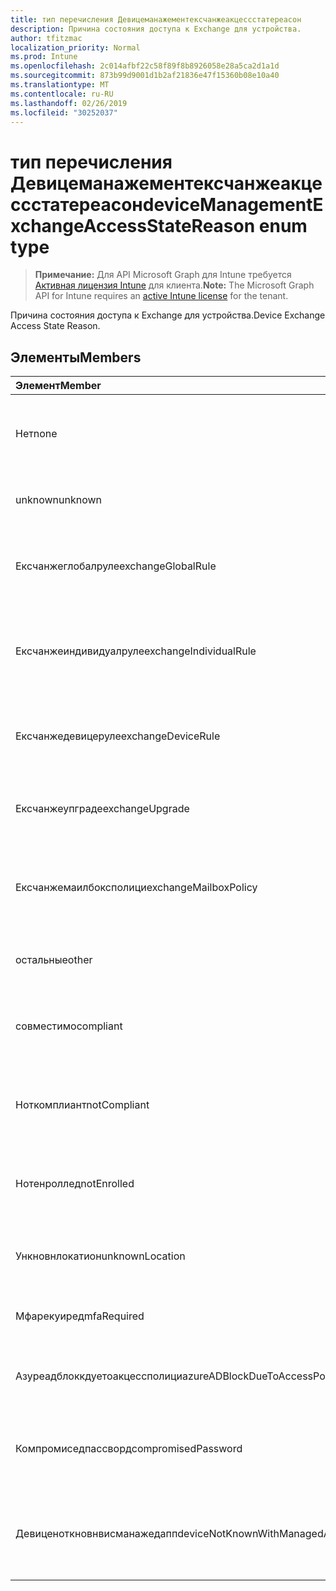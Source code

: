 ```yaml
---
title: тип перечисления Девицеманажементексчанжеакцессстатереасон
description: Причина состояния доступа к Exchange для устройства.
author: tfitzmac
localization_priority: Normal
ms.prod: Intune
ms.openlocfilehash: 2c014afbf22c58f89f8b8926058e28a5ca2d1a1d
ms.sourcegitcommit: 873b99d9001d1b2af21836e47f15360b08e10a40
ms.translationtype: MT
ms.contentlocale: ru-RU
ms.lasthandoff: 02/26/2019
ms.locfileid: "30252037"
---
```

# <a name="devicemanagementexchangeaccessstatereason-enum-type"></a><span data-ttu-id="588ce-103">тип перечисления Девицеманажементексчанжеакцессстатереасон</span><span class="sxs-lookup"><span data-stu-id="588ce-103">deviceManagementExchangeAccessStateReason enum type</span></span>

> <span data-ttu-id="588ce-104">**Примечание:** Для API Microsoft Graph для Intune требуется [Активная лицензия Intune](https://go.microsoft.com/fwlink/?linkid=839381) для клиента.</span><span class="sxs-lookup"><span data-stu-id="588ce-104">**Note:** The Microsoft Graph API for Intune requires an [active Intune license](https://go.microsoft.com/fwlink/?linkid=839381) for the tenant.</span></span>

<span data-ttu-id="588ce-105">Причина состояния доступа к Exchange для устройства.</span><span class="sxs-lookup"><span data-stu-id="588ce-105">Device Exchange Access State Reason.</span></span>

## <a name="members"></a><span data-ttu-id="588ce-106">Элементы</span><span class="sxs-lookup"><span data-stu-id="588ce-106">Members</span></span>
|<span data-ttu-id="588ce-107">Элемент</span><span class="sxs-lookup"><span data-stu-id="588ce-107">Member</span></span>|<span data-ttu-id="588ce-108">Значение</span><span class="sxs-lookup"><span data-stu-id="588ce-108">Value</span></span>|<span data-ttu-id="588ce-109">Описание</span><span class="sxs-lookup"><span data-stu-id="588ce-109">Description</span></span>|
|:---|:---|:---|
|<span data-ttu-id="588ce-110">Нет</span><span class="sxs-lookup"><span data-stu-id="588ce-110">none</span></span>|<span data-ttu-id="588ce-111">нуль</span><span class="sxs-lookup"><span data-stu-id="588ce-111">0</span></span>|<span data-ttu-id="588ce-112">Не обнаружена Причина состояния доступа в Exchange</span><span class="sxs-lookup"><span data-stu-id="588ce-112">No access state reason discovered from Exchange</span></span>|
|<span data-ttu-id="588ce-113">unknown</span><span class="sxs-lookup"><span data-stu-id="588ce-113">unknown</span></span>|<span data-ttu-id="588ce-114">1,1</span><span class="sxs-lookup"><span data-stu-id="588ce-114">1</span></span>|<span data-ttu-id="588ce-115">Причина неИзвестного состояния доступа</span><span class="sxs-lookup"><span data-stu-id="588ce-115">Unknown access state reason</span></span>|
|<span data-ttu-id="588ce-116">Ексчанжеглобалруле</span><span class="sxs-lookup"><span data-stu-id="588ce-116">exchangeGlobalRule</span></span>|<span data-ttu-id="588ce-117">2</span><span class="sxs-lookup"><span data-stu-id="588ce-117">2</span></span>|<span data-ttu-id="588ce-118">Состояние доступа определяется глобальным правилом Exchange</span><span class="sxs-lookup"><span data-stu-id="588ce-118">Access state determined by Exchange Global rule</span></span>|
|<span data-ttu-id="588ce-119">Ексчанжеиндивидуалруле</span><span class="sxs-lookup"><span data-stu-id="588ce-119">exchangeIndividualRule</span></span>|<span data-ttu-id="588ce-120">4</span><span class="sxs-lookup"><span data-stu-id="588ce-120">3</span></span>|<span data-ttu-id="588ce-121">Состояние доступа определяется индивидуальной правилом Exchange</span><span class="sxs-lookup"><span data-stu-id="588ce-121">Access state determined by Exchange Individual rule</span></span>|
|<span data-ttu-id="588ce-122">Ексчанжедевицеруле</span><span class="sxs-lookup"><span data-stu-id="588ce-122">exchangeDeviceRule</span></span>|<span data-ttu-id="588ce-123">4</span><span class="sxs-lookup"><span data-stu-id="588ce-123">4</span></span>|<span data-ttu-id="588ce-124">Состояние доступа определяется правилом устройства Exchange</span><span class="sxs-lookup"><span data-stu-id="588ce-124">Access state determined by Exchange Device rule</span></span>|
|<span data-ttu-id="588ce-125">Ексчанжеупграде</span><span class="sxs-lookup"><span data-stu-id="588ce-125">exchangeUpgrade</span></span>|<span data-ttu-id="588ce-126">17:00</span><span class="sxs-lookup"><span data-stu-id="588ce-126">5</span></span>|<span data-ttu-id="588ce-127">Состояние доступа из-за обновления Exchange</span><span class="sxs-lookup"><span data-stu-id="588ce-127">Access state due to Exchange upgrade</span></span>|
|<span data-ttu-id="588ce-128">Ексчанжемаилбоксполици</span><span class="sxs-lookup"><span data-stu-id="588ce-128">exchangeMailboxPolicy</span></span>|<span data-ttu-id="588ce-129">6</span><span class="sxs-lookup"><span data-stu-id="588ce-129">6</span></span>|<span data-ttu-id="588ce-130">Состояние доступа определяется политикой поЧтовых ящиков Exchange</span><span class="sxs-lookup"><span data-stu-id="588ce-130">Access state determined by Exchange Mailbox Policy</span></span>|
|<span data-ttu-id="588ce-131">остальные</span><span class="sxs-lookup"><span data-stu-id="588ce-131">other</span></span>|<span data-ttu-id="588ce-132">7</span><span class="sxs-lookup"><span data-stu-id="588ce-132">7</span></span>|<span data-ttu-id="588ce-133">Состояние доступа определяется Exchange</span><span class="sxs-lookup"><span data-stu-id="588ce-133">Access state determined by Exchange</span></span>|
|<span data-ttu-id="588ce-134">совместимо</span><span class="sxs-lookup"><span data-stu-id="588ce-134">compliant</span></span>|<span data-ttu-id="588ce-135">8,5</span><span class="sxs-lookup"><span data-stu-id="588ce-135">8</span></span>|<span data-ttu-id="588ce-136">Состояние доступа, предоставленное запросом на соответствие</span><span class="sxs-lookup"><span data-stu-id="588ce-136">Access state granted by compliance challenge</span></span>|
|<span data-ttu-id="588ce-137">Ноткомплиант</span><span class="sxs-lookup"><span data-stu-id="588ce-137">notCompliant</span></span>|<span data-ttu-id="588ce-138">10</span><span class="sxs-lookup"><span data-stu-id="588ce-138">9</span></span>|<span data-ttu-id="588ce-139">Состояние доступа отозвано с помощью запроса на соответствие</span><span class="sxs-lookup"><span data-stu-id="588ce-139">Access state revoked by compliance challenge</span></span>|
|<span data-ttu-id="588ce-140">Нотенроллед</span><span class="sxs-lookup"><span data-stu-id="588ce-140">notEnrolled</span></span>|<span data-ttu-id="588ce-141">десяти</span><span class="sxs-lookup"><span data-stu-id="588ce-141">10</span></span>|<span data-ttu-id="588ce-142">Состояние доступа, аннулированное запросом управления</span><span class="sxs-lookup"><span data-stu-id="588ce-142">Access state revoked by management challenge</span></span>|
|<span data-ttu-id="588ce-143">Ункновнлокатион</span><span class="sxs-lookup"><span data-stu-id="588ce-143">unknownLocation</span></span>|<span data-ttu-id="588ce-144">12</span><span class="sxs-lookup"><span data-stu-id="588ce-144">12</span></span>|<span data-ttu-id="588ce-145">Состояние доступа в связи с неизвестным расположением</span><span class="sxs-lookup"><span data-stu-id="588ce-145">Access state due to unknown location</span></span>|
|<span data-ttu-id="588ce-146">Мфарекуиред</span><span class="sxs-lookup"><span data-stu-id="588ce-146">mfaRequired</span></span>|<span data-ttu-id="588ce-147">13</span><span class="sxs-lookup"><span data-stu-id="588ce-147">13</span></span>|<span data-ttu-id="588ce-148">Состояние доступа из-за вызова MFA</span><span class="sxs-lookup"><span data-stu-id="588ce-148">Access state due to MFA challenge</span></span>|
|<span data-ttu-id="588ce-149">Азуреадблоккдуетоакцессполици</span><span class="sxs-lookup"><span data-stu-id="588ce-149">azureADBlockDueToAccessPolicy</span></span>|<span data-ttu-id="588ce-150">14</span><span class="sxs-lookup"><span data-stu-id="588ce-150">14</span></span>|<span data-ttu-id="588ce-151">Состояние доступа, отозванное политикой доступа AAD</span><span class="sxs-lookup"><span data-stu-id="588ce-151">Access State revoked by AAD Access Policy</span></span>|
|<span data-ttu-id="588ce-152">Компромиседпассворд</span><span class="sxs-lookup"><span data-stu-id="588ce-152">compromisedPassword</span></span>|<span data-ttu-id="588ce-153">означает</span><span class="sxs-lookup"><span data-stu-id="588ce-153">15</span></span>|<span data-ttu-id="588ce-154">Состояние доступа отозвано с помощью скомпрометированного пароля</span><span class="sxs-lookup"><span data-stu-id="588ce-154">Access State revoked by compromised password</span></span>|
|<span data-ttu-id="588ce-155">Девиценоткновнвисманажедапп</span><span class="sxs-lookup"><span data-stu-id="588ce-155">deviceNotKnownWithManagedApp</span></span>|<span data-ttu-id="588ce-156">столбцов</span><span class="sxs-lookup"><span data-stu-id="588ce-156">16</span></span>|<span data-ttu-id="588ce-157">Состояние доступа, отозванное с помощью вызова управляемого приложения</span><span class="sxs-lookup"><span data-stu-id="588ce-157">Access state revoked by managed application challenge</span></span>|



